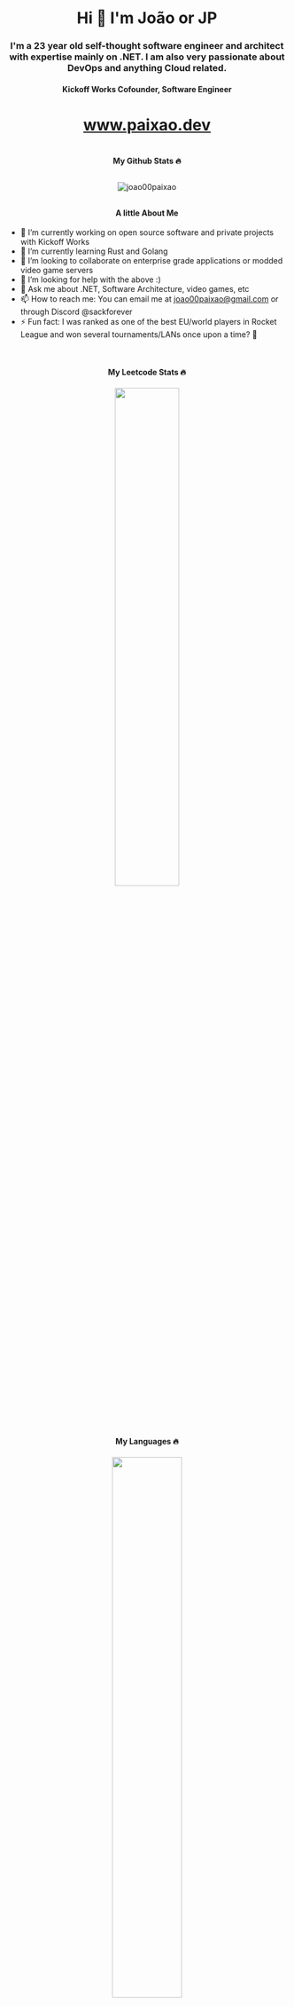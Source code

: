 <h1 align="center">Hi 👋 I'm João or JP</h1>
<h3 align="center">I'm a 23 year old self-thought software engineer and architect with expertise mainly on .NET. I am also very passionate about DevOps and anything Cloud related.</h3>

<h4 align="center">Kickoff Works Cofounder, Software Engineer</h4>

<!---![JP's GitHub stats](https://github-readme-stats.vercel.app/api?username=joao00paixao)
![Top Langs](https://github-readme-stats.vercel.app/api/top-langs/?username=joao00paixao&layout=compact&theme=transparent)
-->
<a href="https://www.paixao.dev" style="color: rgb(74 222 128);text-decoration:none"><h1 align="center" style="color: rgb(74 222 128); padding-bottom:20px; font-weight:bold;">www.paixao.dev</h1> </a>





<h4 align="center">My Github Stats 🔥</h4>

<div align="center" style="padding-bottom:10px;padding-top:10px">
  <img src="https://github-readme-streak-stats.herokuapp.com/?user=joao00paixao&"  alt="joao00paixao" />
</div>


<h4 align="center">A little About Me</h4>


- 🔭 I’m currently working on open source software and private projects with Kickoff Works
- 🌱 I’m currently learning Rust and Golang
- 👯 I’m looking to collaborate on enterprise grade applications or modded video game servers
- 🤔 I’m looking for help with the above :)
- 💬 Ask me about .NET, Software Architecture, video games, etc
- 📫 How to reach me: You can email me at joao00paixao@gmail.com or through Discord @sackforever
- ⚡ Fun fact: I was ranked as one of the best EU/world players in Rocket League and won several tournaments/LANs once upon a time? 👀

<br>

<h4 align="center">My Leetcode Stats 🔥</h4>

<div align="center">

  <a href="https://leetcode.com/joao00paixao/"><img width="48%" src="https://leetcode.card.workers.dev/joao00paixao?theme=dark&font=baloo&extension=null&border=2&border_radius=8"></a>
  
</div>

<h4 align="center">My Languages 🔥</h4>

<div align="center">

  <a href="https://github.com/joao00paixao"><img width="50%" src="https://github-readme-stats.vercel.app/api/top-langs/?username=joao00paixao&theme=dark&hide=html,css,cmake&layout=compact&langs_count=5&bg_color=101010&hide_title=true"></a>

</div>
